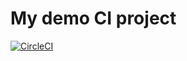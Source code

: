 # My demo CI project

[![CircleCI](https://circleci.com/gh/DaveLiddament/demo-ci.svg?style=svg)](https://circleci.com/gh/DaveLiddament/demo-ci)
